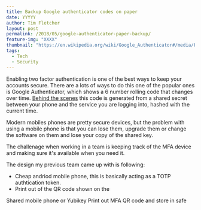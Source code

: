 ```yaml
---
title: Backup Google authenticator codes on paper
date: YYYYY
author: Tim Fletcher
layout: post
permalink: /2018/05/google-authenticator-paper-backup/
feature-img: "XXXX"
thumbnail: "https://en.wikipedia.org/wiki/Google_Authenticator#/media/File:Google_Authenticator_for_Android_icon.png"
tags:
  - Tech
  - Security
---
```

Enabling two factor authentication is one of the best ways to keep your accounts secure. There are a lots of ways to do this one of the popular ones is Google Authenticator, which shows a 6 number rolling code that changes over time. [Behind the scenes](https://en.wikipedia.org/wiki/Google_Authenticator)  this code is generated from a shared secret between your phone and the service you are logging into, hashed with the current time.

Modern mobiles phones are pretty secure devices, but the problem with using a mobile phone is that you can lose them, upgrade them or change the software on them and lose your copy of the shared key. 

The challenage when working in a team is keeping track of the MFA device and making sure it's available when you need it.

The design my previous team came up with is following:

- Cheap andriod mobile phone, this is basically acting as a TOTP authtication token.
- Print out of the QR code shown on the 

Shared mobile phone or Yubikey
Print out MFA QR code and store in safe
